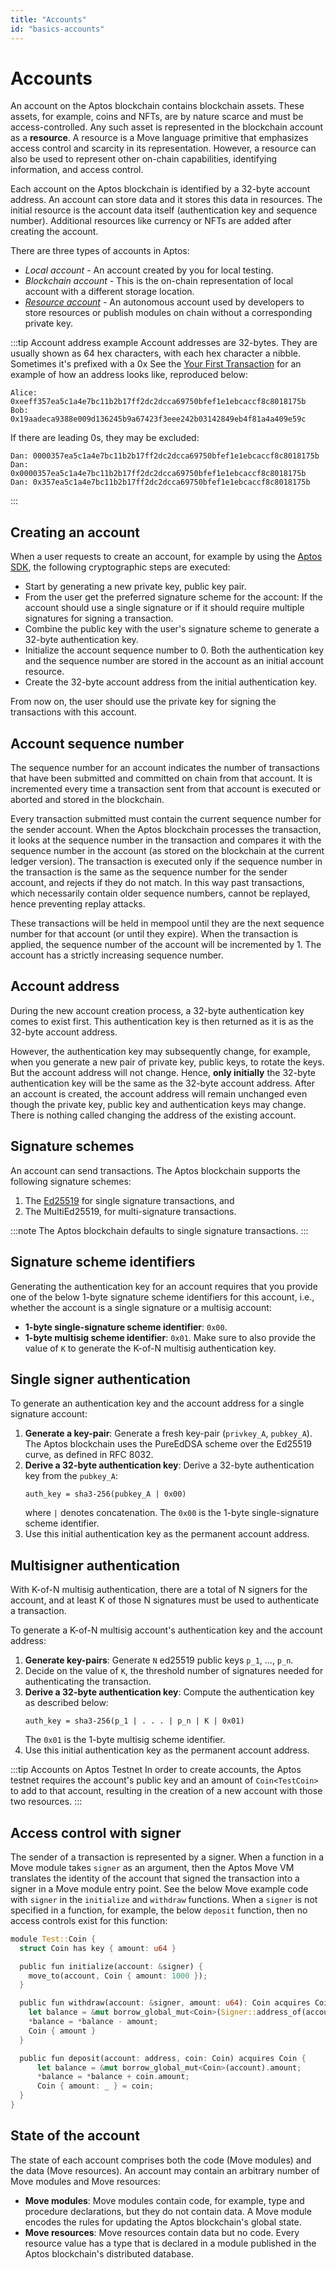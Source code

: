 ```yaml
---
title: "Accounts"
id: "basics-accounts"
---
```


# Accounts

An account on the Aptos blockchain contains blockchain assets. These assets, for example, coins and NFTs, are by nature scarce and must be access-controlled. Any such asset is represented in the blockchain account as a **resource**. A resource is a Move language primitive that emphasizes access control and scarcity in its representation. However, a resource can also be used to represent other on-chain capabilities, identifying information, and access control.

Each account on the Aptos blockchain is identified by a 32-byte account address. An account can store data and it stores this data in resources. The initial resource is the account data itself (authentication key and sequence number). Additional resources like currency or NFTs are added after creating the account.

There are three types of accounts in Aptos:
  * *Local account* - An account created by you for local testing.
  * *Blockchain account* - This is the on-chain representation of local account with a different storage location.
  * *[Resource account](../guides/resource-accounts.md)* - An autonomous account used by developers to store resources or publish modules on chain without a corresponding private key.

:::tip Account address example
Account addresses are 32-bytes. They are usually shown as 64 hex characters, with each hex character a nibble.  Sometimes it's prefixed with a 0x See the [Your First Transaction](/tutorials/first-transaction.md#output) for an example of how an address looks like, reproduced below:

```text
Alice: 0xeeff357ea5c1a4e7bc11b2b17ff2dc2dcca69750bfef1e1ebcaccf8c8018175b
Bob: 0x19aadeca9388e009d136245b9a67423f3eee242b03142849eb4f81a4a409e59c
```

If there are leading 0s, they may be excluded:
```text
Dan: 0000357ea5c1a4e7bc11b2b17ff2dc2dcca69750bfef1e1ebcaccf8c8018175b 
Dan: 0x0000357ea5c1a4e7bc11b2b17ff2dc2dcca69750bfef1e1ebcaccf8c8018175b
Dan: 0x357ea5c1a4e7bc11b2b17ff2dc2dcca69750bfef1e1ebcaccf8c8018175b
```
:::

## Creating an account

When a user requests to create an account, for example by using the [Aptos SDK](https://aptos-labs.github.io/ts-sdk-doc/classes/AptosAccount.html), the following cryptographic steps are executed:

- Start by generating a new private key, public key pair.
- From the user get the preferred signature scheme for the account: If the account should use a single signature or if it should require multiple signatures for signing a transaction. 
- Combine the public key with the user's signature scheme to generate a 32-byte authentication key. 
- Initialize the account sequence number to 0. Both the authentication key and the sequence number are stored in the account as an initial account resource. 
- Create the 32-byte account address from the initial authentication key. 

From now on, the user should use the private key for signing the transactions with this account. 

## Account sequence number

The sequence number for an account indicates the number of transactions that have been submitted and committed on chain from that account. It is incremented every time a transaction sent from that account is executed or aborted and stored in the blockchain.

Every transaction submitted must contain the current sequence number for the sender account. When the Aptos blockchain processes the transaction, it looks at the sequence number in the transaction and compares it with the sequence number in the account (as stored on the blockchain at the current ledger version). The transaction is executed only if the sequence number in the transaction is the same as the sequence number for the sender account, and rejects if they do not match. In this way past transactions, which necessarily contain older sequence numbers, cannot be replayed, hence preventing replay attacks. 

These transactions will be held in mempool until they are the next sequence number for that account (or until they expire). When the transaction is applied, the sequence number of the account will be incremented by 1. The account has a strictly increasing sequence number.

## Account address

During the new account creation process, a 32-byte authentication key comes to exist first. This authentication key is then returned as it is as the 32-byte account address. 

However, the authentication key may subsequently change, for example, when you generate a new pair of private key, public keys, to rotate the keys. But the account address will not change. Hence, **only initially** the 32-byte authentication key will be the same as the 32-byte account address. After an account is created, the account address will remain unchanged even though the private key, public key and authentication keys may change. There is nothing called changing the address of the existing account. 

## Signature schemes

An account can send transactions. The Aptos blockchain supports the following signature schemes: 

1. The [Ed25519](https://ed25519.cr.yp.to/) for single signature transactions, and
2. The MultiEd25519, for multi-signature transactions. 

:::note
The Aptos blockchain defaults to single signature transactions.
:::

## Signature scheme identifiers

Generating the authentication key for an account requires that you provide one of the below 1-byte signature scheme identifiers for this account, i.e., whether the account is a single signature or a multisig account:

- **1-byte single-signature scheme identifier**: `0x00`.
- **1-byte multisig scheme identifier**: `0x01`. Make sure to also provide the value of `K` to generate the K-of-N multisig authentication key.

## Single signer authentication

To generate an authentication key and the account address for a single signature account:

1. **Generate a key-pair**: Generate a fresh key-pair (`privkey_A`, `pubkey_A`). The Aptos blockchain uses the PureEdDSA scheme over the Ed25519 curve, as defined in RFC 8032.
2. **Derive a 32-byte authentication key**: Derive a 32-byte authentication key from the `pubkey_A`:
     ```
     auth_key = sha3-256(pubkey_A | 0x00)
     ```
     where `|` denotes concatenation. The `0x00` is the 1-byte single-signature scheme identifier. 
3. Use this initial authentication key as the permanent account address.

## Multisigner authentication

With K-of-N multisig authentication, there are a total of N signers for the account, and at least K of those N signatures must be used to authenticate a transaction.

To generate a K-of-N multisig account's authentication key and the account address:

1. **Generate key-pairs**: Generate `N` ed25519 public keys `p_1`, ..., `p_n`.
2. Decide on the value of `K`, the threshold number of signatures needed for authenticating the transaction.
3. **Derive a 32-byte authentication key**: Compute the authentication key as described below:
    ```
    auth_key = sha3-256(p_1 | . . . | p_n | K | 0x01)
    ```
    The `0x01` is the 1-byte multisig scheme identifier.
4. Use this initial authentication key as the permanent account address.

:::tip Accounts on Aptos Testnet
In order to create accounts, the Aptos testnet requires the account's public key and an amount of `Coin<TestCoin>` to add to that account, resulting in the creation of a new account with those two resources.
:::

## Access control with signer

The sender of a transaction is represented by a signer. When a function in a Move module takes `signer` as an argument, then the Aptos Move VM translates the identity of the account that signed the transaction into a signer in a Move module entry point. See the below Move example code with `signer` in the `initialize` and `withdraw` functions. When a `signer` is not specified in a function, for example, the below `deposit` function, then no access controls exist for this function:

```rust
module Test::Coin {
  struct Coin has key { amount: u64 }

  public fun initialize(account: &signer) {
    move_to(account, Coin { amount: 1000 });
  }

  public fun withdraw(account: &signer, amount: u64): Coin acquires Coin {
    let balance = &mut borrow_global_mut<Coin>(Signer::address_of(account)).amount;
    *balance = *balance - amount;
    Coin { amount }
  }

  public fun deposit(account: address, coin: Coin) acquires Coin {
      let balance = &mut borrow_global_mut<Coin>(account).amount;
      *balance = *balance + coin.amount;
      Coin { amount: _ } = coin;
  }
}
```

## State of the account

The state of each account comprises both the code (Move modules) and the data (Move resources). An account may contain an arbitrary number of Move modules and Move resources:

- **Move modules**: Move modules contain code, for example, type and procedure declarations, but they do not contain data. A Move module encodes the rules for updating the Aptos blockchain's global state.
- **Move resources**: Move resources contain data but no code. Every resource value has a type that is declared in a module published in the Aptos blockchain's distributed database.
